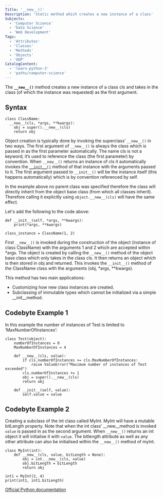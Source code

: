```yaml
---
Title: '__new__()'
Description: 'Static method which creates a new instance of a class'
Subjects:
  - 'Computer Science'
  - 'Data Science'
  - 'Web Development'
Tags:
  - 'Attributes'
  - 'Classes'
  - 'Methods'
  - 'Objects'
  - 'OOP'
CatalogContent:
  - 'learn-python-3'
  - 'paths/computer-science'
---
```


The **`__new__()`** method creates a new instance of a class cls and takes in the class (of which the instance was requested) as the first argument.

## Syntax

```pseudo
class ClassName:
  __new__(cls, *args, **kwargs):
    obj = super().__new__(cls)
    return obj
```

Object creation is typically done by invoking the superclass’ `__new__()` in two ways. The first argument of `__new__()` is always the class which is passed in as the first parameter automatically. The name cls is not a keyword; it’s used to reference the class (the first parameter) by convention. When `__new__()` returns an instance of cls it automatically invokes the [`__init__()`](https://www.codecademy.com/resources/docs/python/dunder-methods/init) method of that instance with the arguments passed to it. The first argument passed to `__init__()` will be the instance itself (this happens automatically) which is by convention referenced by self.

In the example above no parent class was specified therefore the class will directly inherit from the object base class (from which all classes inherit). Therefore calling it explicitly using `object.__new__(cls)` will have the same effect.

Let's add the following to the code above:

```pseudo
def __init__(self, *args, **kwargs):
    print(*args, **kwargs)

class_instance = ClassName(1, 2)
```
First `__new__()` is invoked during the construction of the object (instance of class ClassName) with the arguments 1 and 2 which are accepted within *args. The object is created by calling the `__new__()` method of the object base class which only takes in the class cls. It then returns an object which is then stored in obj and returned. This invokes the `__init__()` method of the ClassName class with the arguments (obj, *args, **kwargs).

This method has two main applications:

- Customizing how new class instances are created.
- Subclassing of immutable types which cannot be initialized via a simple __init__method.


## Codebyte Example 1

In this example the number of instances of Test is limited to ‘MaxNumberOfInstances’:

```codebyte/python
class Test(object):
    numberOfInstances = 0
    MaxNumberOfInstances = 4

    def __new__(cls, value):
        if cls.numberOfInstances >= cls.MaxNumberOfInstances:
            raise ValueError("Maximum number of instances of Test exceeded")
        cls.numberOfInstances += 1
        obj = super().__new__(cls)
        return obj

    def __init__(self, value):
        self.value = value
```

## Codebyte Example 2


Creating a subclass of the int class called MyInt. MyInt will have a mutable bitLength property. Note that when the int class’ __new__method is invoked `value` is passed in as the second argument. When `__new__()` returns an int object it will initialise it with `value`. The bitlength attribute as well as any other attribute can also be initialised within the `__new__()` method of myInt.


```codebyte/python
class MyInt(int):
    def __new__(cls, value, bitLength = None):
        obj = int.__new__(cls, value)
        obj.bitLength = bitLength
        return obj

int1 = MyInt(2, 4)
print(int1, int1.bitLength)
```
[Official Python documentation](https://docs.python.org/3/reference/datamodel.html#object.__new__)